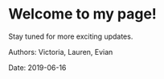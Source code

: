 # Welcome to my page! 

Stay tuned for more exciting updates.

Authors: Victoria, Lauren, Evian


Date: 2019-06-16
